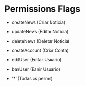 # Permissions Flags

- createNews (Criar Noticia)

- updateNews (Editar Noticia)

- deleteNews (Deletar Noticia)

- createAccount (Criar Conta)

- editUser (Editar Usuario)

- banUser (Banir Usuario)

- '*' (Todas as perms)
